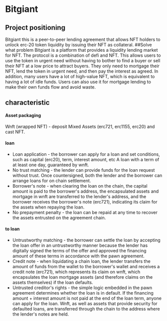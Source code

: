 # Bitgiant

## Project positioning
Bitgiant this is a peer-to-peer lending agreement that allows NFT holders to unlock erc-20 token liquidity by issuing their NFT as collateral.
##Solve what problem
Bitgiant is a platform that provides a liquidity lending market for NFT. The protocol is a combination of defi and NFT. This allows users to use the token in urgent need without having to bother to find a buyer or sell their NFT at a low price to attract buyers. They only need to mortgage their NFT, lend the token in urgent need, and then pay the interest as agreed. In addition, many users have a lot of high-value NFT, which is equivalent to having a lot of idle funds. Users can also use it for mortgage lending to make their own funds flow and avoid waste.
## characteristic

#### Asset packaging
Wnft (wrapped NFT) - deposit Mixed Assets (erc721, erc1155, erc20) and cast NFT.
#### loan
- Loan application - the borrower can apply for a loan and set conditions, such as capital (erc20), term, interest amount, etc
   A loan with a term of at least one day, guaranteed by wnft.
- No trust matching - the lender can provide funds for the loan request without trust. Once countersigned, both the lender and the borrower can arrange loans for on chain settlement.
- Borrower's note - when clearing the loan on the chain, the capital amount is paid to the borrower's address, the encapsulated assets and mortgage in wnft are transferred to the lender's address, and the borrower receives the borrower's note (erc721), indicating its claim for the assets when repaying the loan.
- No prepayment penalty - the loan can be repaid at any time to recover the assets entrusted on the agreement chain.
####   to loan
- Untrustworthy matching - the borrower can settle the loan by accepting the loan offer in an untrustworthy manner because the lender has digitally signed the terms of the offer and approved the financing amount of these terms in accordance with the pawn agreement.
- Credit note - when liquidating a chain loan, the lender transfers the amount of funds from the wallet to the borrower's wallet and receives a credit note (erc721), which represents its claim on wnft, which encapsulates the loan mortgage assets (and therefore claims on the assets themselves) if the loan defaults.
- Untrusted creditor's rights - the simple logic embedded in the pawn agreement determines whether the loan is in default. If the financing amount + interest amount is not paid at the end of the loan term, anyone can apply for the loan. Wnft, as well as assets that provide security for defaulted loans, are transferred through the chain to the address where the lender's notes are held.




